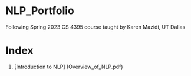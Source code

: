# NLP_Portfolio
 Following Spring 2023 CS 4395 course taught by Karen Mazidi, UT Dallas
 
 # Index
1. [Introduction to NLP] (Overview_of_NLP.pdf)
